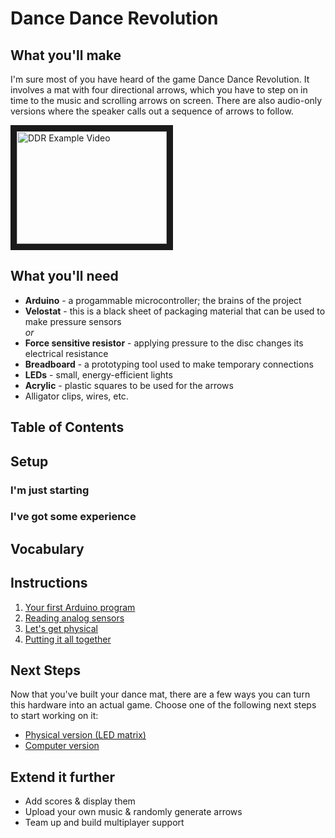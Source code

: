 # Dance Dance Revolution

## What you'll make
  I'm sure most of you have heard of the game Dance Dance Revolution. It involves a mat with four directional arrows,
  which you have to step on in time to the music and scrolling arrows on screen. There are also audio-only versions
  where the speaker calls out a sequence of arrows to follow.

  <a href="https://www.youtube.com/watch?v=Frfivtxo5cQ"
  target="_blank"><img src="http://img.youtube.com/vi/Frfivtxo5cQ/0.jpg"
  alt="DDR Example Video" width="240" height="180" border="10" /></a>

## What you'll need
- **Arduino** - a progammable microcontroller; the brains of the project
- **Velostat** - this is a black sheet of packaging material that can be used to make pressure sensors
    <br>*or*<br>
- **Force sensitive resistor** - applying pressure to the disc changes its electrical resistance
- **Breadboard** - a prototyping tool used to make temporary connections
- **LEDs** - small, energy-efficient lights
- **Acrylic** - plastic squares to be used for the arrows
- Alligator clips, wires, etc.

## Table of Contents
  <!-- TODO -->

## Setup

### I'm just starting
  <!-- Download the Arduino IDE -->
  <!-- TODO -->

### I've got some experience
  <!-- TODO -->

## Vocabulary

## Instructions
1. <a href="part1.md">Your first Arduino program</a>  <!-- TODO: Make a simple blinking LED program; setting up the IDE and basic I/O -->
2. <a href="part2.md">Reading analog sensors</a>      <!-- TODO: Change blinking speed of LED proportionately to pressure; teach analog reads and basic circuit design -->
3. <a href="part3.md">Let's get physical</a>          <!-- TODO: Wire up 4 pressure sensors in parallel, attach to underside of acrylic squares -->
4. <a href="part4.md">Putting it all together</a>     <!-- TODO: Extend the code to read in all sensors and print which ones are pressed (debounced) -->

## Next Steps
  Now that you've built your dance mat, there are a few ways you can turn this hardware into an actual game.
  Choose one of the following next steps to start working on it:
- <a href="led_matrix.md">Physical version (LED matrix)</a> <!-- TODO: use an LED matrix to represent arrows scrolling up; play music with a piezo -->
- <a href="c++_ddr.md">Computer version</a> <!-- TODO: make a more traditional-style DDR game on a computer; play music from speakers -->

## Extend it further
- Add scores & display them
- Upload your own music & randomly generate arrows
- Team up and build multiplayer support

